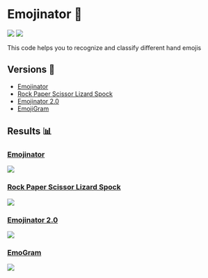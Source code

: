 # Emojinator 🖖

[![](https://img.shields.io/github/license/sourcerer-io/hall-of-fame.svg?colorB=ff0000)](https://github.com/akshaybahadur21/Emojinator/blob/master/LICENSE.md)  [![](https://img.shields.io/badge/Akshay-Bahadur-brightgreen.svg?colorB=ff0000)](https://akshaybahadur.com)

This code helps you to recognize and classify different hand emojis

## Versions 🗽

- [Emojinator](https://github.com/akshaybahadur21/Emojinator/tree/master/Emojinator)
- [Rock Paper Scissor Lizard Spock](https://github.com/akshaybahadur21/Emojinator/tree/master/Rock_Paper_Scissor_Lizard_Spock) 
- [Emojinator 2.0](https://github.com/akshaybahadur21/Emojinator/tree/master/Emojinator_V2) 
- [EmojiGram](https://github.com/akshaybahadur21/Emojinator/tree/master/EmojiGram)

## Results 📊

### [Emojinator](https://github.com/akshaybahadur21/Emojinator)
<img src="https://github.com/akshaybahadur21/BLOB/blob/master/emo.gif">

### [Rock Paper Scissor Lizard Spock](https://github.com/akshaybahadur21/Emojinator/tree/master/Rock_Paper_Scissor_Lizard_Spock)
<img src="https://github.com/akshaybahadur21/BLOB/blob/master/RPS.gif">

### [Emojinator 2.0](https://github.com/akshaybahadur21/Emojinator/tree/master/Emojinator_V2)
<img src="https://github.com/akshaybahadur21/BLOB/blob/master/emo_v2.gif">

### [EmoGram](https://github.com/akshaybahadur21/Emojinator/tree/master/EmojiGram)
<img src="https://github.com/akshaybahadur21/BLOB/blob/master/EmoGram.gif">
